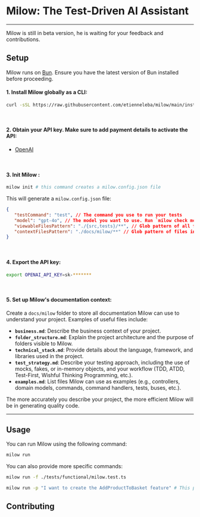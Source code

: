# Milow: The Test-Driven AI Assistant

---

Milow is still in beta version, he is waiting for your feedback and contributions. 

## Setup

Milow runs on [Bun](https://bun.sh/). Ensure you have the latest version of Bun installed before proceeding.

#### 1. Install Milow globally as a CLI:

   ```sh
   curl -sSL https://raw.githubusercontent.com/etienneleba/milow/main/install.sh | bash
   ```
<br />

#### 2. Obtain your API key. Make sure to add payment details to activate the API:
- [OpenAI](https://platform.openai.com/account/api-keys)

<br />

#### 3. Init Milow :

   ```sh
   milow init # this command creates a milow.config.json file
   ```

This will generate a `milow.config.json` file:

   ```json
   {
      "testCommand": "test", // The command you use to run your tests
      "model": "gpt-4o", // The model you want to use. Run `milow check models` to see all available models
      "viewableFilesPattern": "./{src,tests}/**", // Glob pattern of all files Milow can access
      "contextFilesPattern": "./docs/milow/**" // Glob pattern of files included in Milow's context
   }
   ```

<br />

#### 4. Export the API key:

   ```sh
   export OPENAI_API_KEY=sk-*******
   ```

<br />

#### 5. Set up Milow's documentation context:

Create a `docs/milow` folder to store all documentation Milow can use to understand your project. Examples of useful files include:
- **`business.md`**: Describe the business context of your project.
- **`folder_structure.md`**: Explain the project architecture and the purpose of folders visible to Milow.
- **`technical_stack.md`**: Provide details about the language, framework, and libraries used in the project.
- **`test_strategy.md`**: Describe your testing approach, including the use of mocks, fakes, or in-memory objects, and your workflow (TDD, ATDD, Test-First, Wishful Thinking Programming, etc.).
- **`examples.md`**: List files Milow can use as examples (e.g., controllers, domain models, commands, command handlers, tests, buses, etc.).

The more accurately you describe your project, the more efficient Milow will be in generating quality code.

---

## Usage

You can run Milow using the following command:

```sh
milow run
```

You can also provide more specific commands:

```sh
milow run -f ./tests/functional/milow.test.ts
```

```sh
milow run -p "I want to create the AddProductToBasket feature" # This prompt will remain in Milow's context throughout the interaction
``` 

## Contributing 



